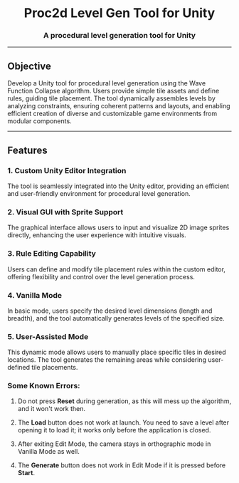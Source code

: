 <h1 style="text-align: center;">Proc2d Level Gen Tool for Unity</h1>

<h3 style="text-align: center;">A procedural level generation tool for Unity</h3>

---

<h2>Objective</h2>
Develop a Unity tool for procedural level generation using the Wave Function Collapse algorithm. Users provide simple tile assets and define rules, guiding tile placement. The tool dynamically assembles levels by analyzing constraints, ensuring coherent patterns and layouts, and enabling efficient creation of diverse and customizable game environments from modular components.

---

<h2>Features</h2>

### 1. Custom Unity Editor Integration  
The tool is seamlessly integrated into the Unity editor, providing an efficient and user-friendly environment for procedural level generation.

### 2. Visual GUI with Sprite Support  
The graphical interface allows users to input and visualize 2D image sprites directly, enhancing the user experience with intuitive visuals.

### 3. Rule Editing Capability  
Users can define and modify tile placement rules within the custom editor, offering flexibility and control over the level generation process.

### 4. Vanilla Mode  
In basic mode, users specify the desired level dimensions (length and breadth), and the tool automatically generates levels of the specified size.

### 5. User-Assisted Mode  
This dynamic mode allows users to manually place specific tiles in desired locations. The tool generates the remaining areas while considering user-defined tile placements.


### Some Known Errors:

1. Do not press **Reset** during generation, as this will mess up the algorithm, and it won't work then.

2. The **Load** button does not work at launch. You need to save a level after opening it to load it; it works only before the application is closed.

3. After exiting Edit Mode, the camera stays in orthographic mode in Vanilla Mode as well.

4. The **Generate** button does not work in Edit Mode if it is pressed before **Start**.

